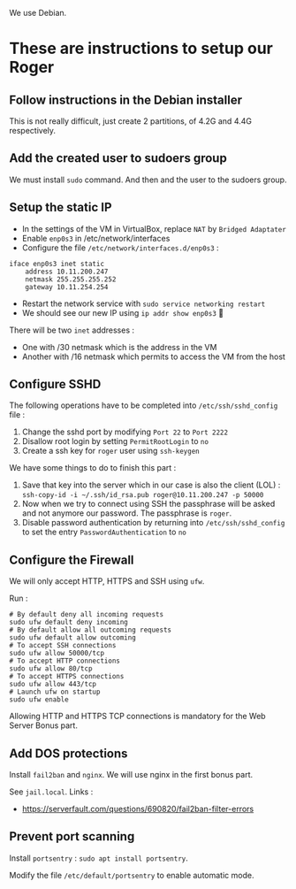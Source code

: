 We use Debian.

# These are instructions to setup our Roger

## Follow instructions in the Debian installer

This is not really difficult, just create 2 partitions, of 4.2G and 4.4G respectively.

## Add the created user to sudoers group

We must install `sudo` command.
And then and the user to the sudoers group.

## Setup the static IP

- In the settings of the VM in VirtualBox, replace `NAT` by `Bridged Adaptater`
- Enable `enp0s3` in /etc/network/interfaces
- Configure the file `/etc/network/interfaces.d/enp0s3` :
```
iface enp0s3 inet static
	address 10.11.200.247
	netmask 255.255.255.252
	gateway 10.11.254.254
```
- Restart the network service with `sudo service networking restart`
- We should see our new IP using `ip addr show enp0s3` 🎉

There will be two `inet` addresses :
- One with /30 netmask which is the address in the VM
- Another with /16 netmask which permits to access the VM from the host

## Configure SSHD

The following operations have to be completed into `/etc/ssh/sshd_config` file :

1. Change the sshd port by modifying `Port 22` to `Port 2222`
2. Disallow root login by setting `PermitRootLogin` to `no`
3. Create a ssh key for `roger` user using `ssh-keygen`

We have some things to do to finish this part :

1. Save that key into the server which in our case is also the client (LOL) : `ssh-copy-id -i ~/.ssh/id_rsa.pub roger@10.11.200.247 -p 50000`
2. Now when we try to connect using SSH the passphrase will be asked and not anymore our password. The passphrase is `roger`.
3. Disable password authentication by returning into `/etc/ssh/sshd_config` to set the entry `PasswordAuthentication` to `no`

## Configure the Firewall

We will only accept HTTP, HTTPS and SSH using `ufw`.

Run :
```
# By default deny all incoming requests
sudo ufw default deny incoming
# By default allow all outcoming requests
sudo ufw default allow outcoming
# To accept SSH connections
sudo ufw allow 50000/tcp
# To accept HTTP connections
sudo ufw allow 80/tcp
# To accept HTTPS connections
sudo ufw allow 443/tcp
# Launch ufw on startup
sudo ufw enable
```

Allowing HTTP and HTTPS TCP connections is mandatory for the Web Server Bonus part.

## Add DOS protections

Install `fail2ban` and `nginx`.
We will use nginx in the first bonus part.

See `jail.local`.
Links :
- https://serverfault.com/questions/690820/fail2ban-filter-errors 

## Prevent port scanning

Install `portsentry` : `sudo apt install portsentry`.

Modify the file `/etc/default/portsentry` to enable automatic mode.
